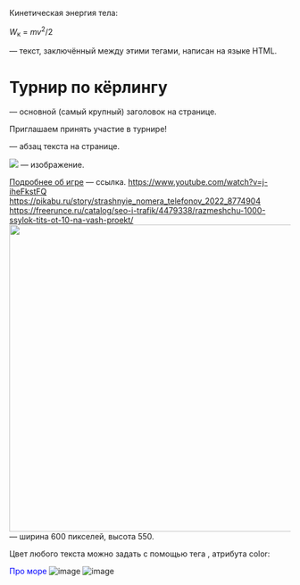 <p>Кинетическая энергия тела:</p>
<p><var>W</var><sub>к</sub> = <var>m</var><var>v</var><sup>2</sup>/2</p>
<html></html> — текст, заключённый между этими тегами, написан на языке HTML.

<h1>Турнир по кёрлингу</h1> — основной (самый крупный) заголовок на странице.

<p>Приглашаем принять участие в турнире!</p> — абзац текста на странице.

<img src="/uploads/2020/09/curling-769673_640_0_1601463922.jpg"/> — изображение.

<a href="http://ru.sport-wiki.org/vidy-sporta/kyorling/">Подробнее об игре</a> — ссылка.
<meta>https://www.youtube.com/watch?v=j-iheFkstFQ
<meta>https://pikabu.ru/story/strashnyie_nomera_telefonov_2022_8774904
<meta>https://freerunce.ru/catalog/seo-i-trafik/4479338/razmeshchu-1000-ssylok-tits-ot-10-na-vash-proekt/
<img src="/uploads/2020/09/curling-769673_640_0_1601463922.jpg" width="600px" height="550px/"> — ширина 600 пикселей, высота 550.

Цвет любого текста можно задать с помощью тега <font>, атрибута color:

<font color="blue">Про море</font>
![image](https://github.com/kengo6090/kengo6090/assets/152714314/87f2423a-03b6-45eb-89af-6aaf067ad328)
![image](https://github.com/kengo6090/kengo6090/assets/152714314/d37c6d6e-7b9f-4f1b-87a4-b1f12f04dfc0)
